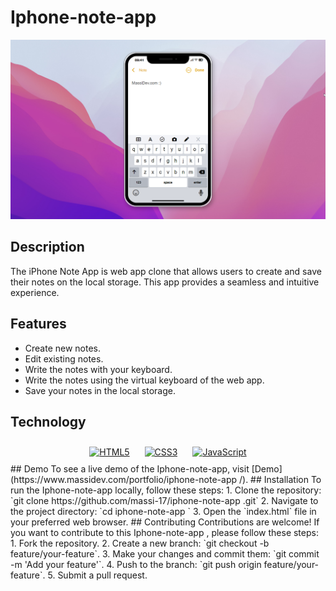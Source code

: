 # Iphone-note-app
![Iphone-note-app Screenshot](img/iphone-note.png)
## Description
The iPhone Note App is web app clone that allows users to create and save their notes on the local storage. This app provides a seamless and intuitive experience.
## Features
- Create new notes.
- Edit existing notes.
- Write the notes with your keyboard.
- Write the notes using the virtual keyboard of the web app.
- Save your notes in the local storage.
## Technology
<div align="center">  
<a href="https://en.wikipedia.org/wiki/HTML5" target="_blank"><img style="margin: 10px" src="https://profilinator.rishav.dev/skills-assets/html5-original-wordmark.svg" alt="HTML5" height="75" /></a> 
<a href="https://www.w3schools.com/css/" target="_blank"><img style="margin: 10px" src="https://profilinator.rishav.dev/skills-assets/css3-original-wordmark.svg" alt="CSS3" height="75" /></a>  
<a href="https://www.javascript.com/" target="_blank"><img style="margin: 10px" src="https://profilinator.rishav.dev/skills-assets/javascript-original.svg" alt="JavaScript" height="75" /></a>  
</div>
## Demo
To see a live demo of the Iphone-note-app, visit [Demo](https://www.massidev.com/portfolio/iphone-note-app /).
## Installation
To run the Iphone-note-app locally, follow these steps:
1. Clone the repository: `git clone https://github.com/massi-17/iphone-note-app .git`
2. Navigate to the project directory: `cd iphone-note-app `
3. Open the `index.html` file in your preferred web browser.
## Contributing
Contributions are welcome! If you want to contribute to this Iphone-note-app , please follow these steps:
1. Fork the repository.
2. Create a new branch: `git checkout -b feature/your-feature`.
3. Make your changes and commit them: `git commit -m 'Add your feature'`.
4. Push to the branch: `git push origin feature/your-feature`.
5. Submit a pull request.
